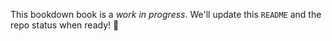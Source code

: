This bookdown book is a *work in progress*. We'll update this `README` and the repo status when ready! :rocket:
